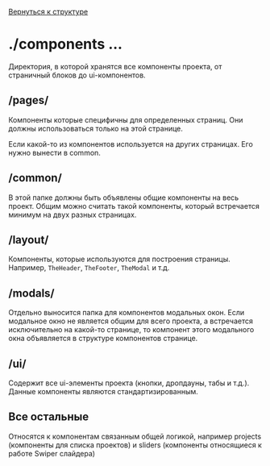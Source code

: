 [Вернуться к структуре](../README.md)
# ./components ...

Директория, в которой хранятся все компоненты проекта, от страничный блоков до ui-компонентов.

## /pages/
Компоненты которые специфичны для определенных страниц. Они должны использоваться только на этой странице.

Если какой-то из компонентов используется на других страницах. Его нужно вынести в common.

## /common/

В этой папке должны быть объявлены общие компоненты на весь проект. Общим можно считать такой
компоненты, который встречается минимум на двух разных страницах.

## /layout/

Компоненты, которые используются для построения страницы. Например, `TheHeader`, `TheFooter`, `TheModal` и т.д.

## /modals/

Отдельно выносится папка для компонентов модальных окон. Если модальное окно не является общим для
всего проекта, а встречается исключительно на какой-то странице, то компонент этого модального окна
объявляется в структуре компонентов странице.

## /ui/

Содержит все ui-элементы проекта (кнопки, дропдауны, табы и т.д.). Данные компоненты являются
стандартизированным.

## Все остальные

Относятся к компонентам связанным общей логикой, например projects (компоненты для списка проектов) и sliders (компоненты относящиеся к работе Swiper слайдера)
